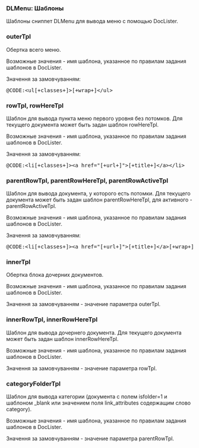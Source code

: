 
<meta http-equiv="Content-Type" content="text/html; charset=utf-8">
<h3>DLMenu: Шаблоны </h3> 
Шаблоны cниппет DLMenu для вывода меню с помощью DocLister.	
<br>
<h3 class="sub-header text-bold">outerTpl</h3>
<p>Обертка всего меню.</p>
<p>Возможные значения - имя шаблона, указанное по правилам задания шаблонов в DocLister.</p>
<p>Значення за замовчуванням:</p>
<pre class="brush: html;">@CODE:&lt;ul[+classes+]&gt;[+wrap+]&lt;/ul&gt;</pre>
<h3 class="sub-header text-bold">rowTpl, rowHereTpl</h3>
<p>Шаблон для вывода пункта меню первого уровня без потомков. Для текущего документа может быть задан шаблон rowHereTpl.</p>
<p>Возможные значения - имя шаблона, указанное по правилам задания шаблонов в DocLister.</p>
<p>Значення за замовчуванням:</p>
<pre class="brush: html;">@CODE:&lt;li[+classes+]&gt;&lt;a href="[+url+]"&gt;[+title+]&lt;/a&gt;&lt;/li&gt;</pre>
<h3 class="sub-header text-bold">parentRowTpl, parentRowHereTpl, parentRowActiveTpl</h3>
<p>Шаблон для вывода документа, у которого есть потомки. Для текущего документа может быть задан шаблон parentRowHereTpl, для активного - parentRowActiveTpl.</p>
<p>Возможные значения - имя шаблона, указанное по правилам задания шаблонов в DocLister.</p>
<p>Значення за замовчуванням:</p>
<pre class="brush: html;">@CODE:&lt;li[+classes+]&gt;&lt;a href="[+url+]"&gt;[+title+]&lt;/a&gt;[+wrap+]&lt;/li&gt;</pre>
<h3 class="sub-header text-bold">innerTpl</h3>
<p>Обертка блока дочерних документов.</p>
<p>Возможные значения - имя шаблона, указанное по правилам задания шаблонов в DocLister.</p>
<p>Значення за замовчуванням - значение параметра outerTpl.</p>
<h3 class="sub-header text-bold">innerRowTpl, innerRowHereTpl</h3>
<p>Шаблон для вывода дочернего документа. Для текущего документа может быть задан шаблон innerRowHereTpl.</p>
<p>Возможные значения - имя шаблона, указанное по правилам задания шаблонов в DocLister.</p>
<p>Значення за замовчуванням - значение параметра rowTpl.</p>
<h3 class="sub-header text-bold">categoryFolderTpl</h3>
<p>Шаблон для вывода категории (документа с полем isfolder=1 и шаблоном _blank или значением поля link_attributes содержащим слово category).</p>
<p>Возможные значения - имя шаблона, указанное по правилам задания шаблонов в DocLister.</p>
<p>Значення за замовчуванням - значение параметра parentRowTpl.</p>